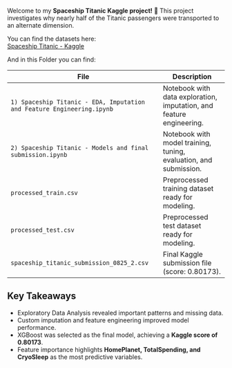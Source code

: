Welcome to my **Spaceship Titanic Kaggle project!** 🚀
This project investigates why nearly half of the Titanic passengers were transported to an alternate dimension.

You can find the datasets here:  
[Spaceship Titanic - Kaggle](https://www.kaggle.com/competitions/spaceship-titanic/data)

And in this Folder you can find:

| File | Description |
|------|-------------|
| `1) Spaceship Titanic - EDA, Imputation and Feature Engineering.ipynb` | Notebook with data exploration, imputation, and feature engineering. |
| `2) Spaceship Titanic - Models and final submission.ipynb` | Notebook with model training, tuning, evaluation, and submission. |
| `processed_train.csv` | Preprocessed training dataset ready for modeling. |
| `processed_test.csv` | Preprocessed test dataset ready for modeling. |
| `spaceship_titanic_submission_0825_2.csv` | Final Kaggle submission file (score: 0.80173). |

## Key Takeaways

- Exploratory Data Analysis revealed important patterns and missing data.  
- Custom imputation and feature engineering improved model performance.  
- XGBoost was selected as the final model, achieving a **Kaggle score of 0.80173**.  
- Feature importance highlights **HomePlanet, TotalSpending, and CryoSleep** as the most predictive variables.
